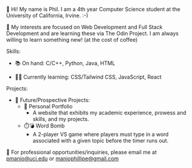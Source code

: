 👋 Hi! My name is Phil. I am a 4th year Computer Science student at the University of California, Irvine. :-) 

👀 My interests are focused on Web Development and Full Stack Development and are learning these via The Odin Project. I am always willing to learn something new! (at the cost of coffee)

Skills:

* 📚 On hand: C/C++, Python, Java, HTML

* 👩‍💻 Currently learning: CSS/Tailwind CSS, JavaScript, React

Projects:

* 💭 Future/Prospective Projects:
  * 📄 Personal Portfolio
      * A website that exhibits my academic experience, prowess and skills, and my projects.
  * ⏱️💣 Word Bomb
      * A 2-player VS game where players must type in a word associated with a given topic before the timer runs out.

📧 For professional opportunities/inquiries, please email me at pmanio@uci.edu or maniophillipe@gmail.com
